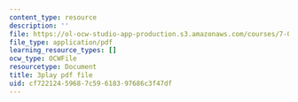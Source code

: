 ```yaml
---
content_type: resource
description: ''
file: https://ol-ocw-studio-app-production.s3.amazonaws.com/courses/7-016-introductory-biology-fall-2018/cf72212459687c59618397686c3f47df_apP5SWitnyw.pdf
file_type: application/pdf
learning_resource_types: []
ocw_type: OCWFile
resourcetype: Document
title: 3play pdf file
uid: cf722124-5968-7c59-6183-97686c3f47df
---
```

